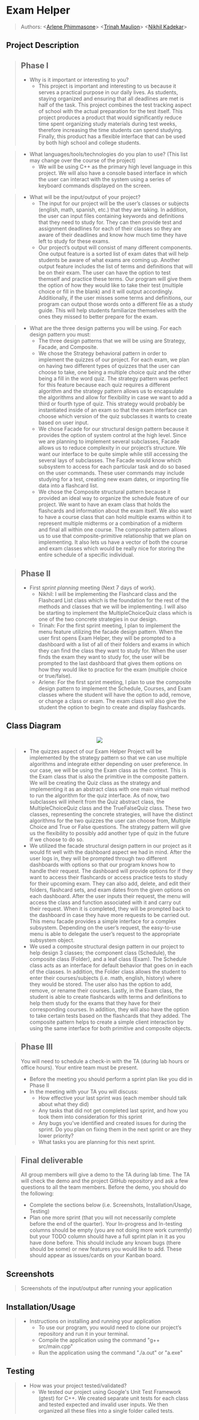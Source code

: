 # Exam Helper
 
 > Authors: \<[Arlene Phimmasone](https://github.com/arlenekimp)\> \<[Trinah Maulion](https://github.com/trinahcm )\> \<[Nikhil Kadekar](https://github.com/nkadekar)\>
 
## Project Description

 > ## Phase I
 > * Why is it important or interesting to you? <br>
 >   * This project is important and interesting to us because it serves a practical purpose in our daily lives. As students, staying organized and ensuring that all deadlines are met is half of the task. This project combines the test tracking aspect of school with the actual preparation for the test itself. This project produces a product that would significantly reduce time spent organizing study materials during test weeks, therefore increasing the time students can spend studying. Finally, this product has a flexible interface that can be used by both high school and college students.

 > * What languages/tools/technologies do you plan to use? (This list may change over the course of the project)
 >   * We will be using C++ as the primary high level language in this project. We will also have a console based interface in which the user can interact with the system using a series of keyboard commands displayed on the screen. 
 
 > * What will be the input/output of your project? <br>
 >   * The input for our project will be the user’s classes or subjects (english, math, spanish, etc.) that they are taking. In addition, the user can input files containing keywords and definitions that they need to study for. They can then provide test and assignment deadlines for each of their classes so they are aware of their deadlines and know how much time they have left to study for these exams.
 >   * Our project’s output will consist of many different components. One output feature is a sorted list of exam dates that will help students be aware of what exams are coming up. Another output feature includes the list of terms and definitions that will be on their exam. The user can have the option to test themself and practice these terms. Our program will give them the option of how they would like to take their test (multiple choice or fill in the blank) and it will output accordingly. Additionally, if the user misses some terms and definitions, our program can output those words onto a different file as a study guide. This will help students familiarize themselves with the ones they missed to better prepare for the exam.
 
 > * What are the three design patterns you will be using. For each design pattern you must:
 >   * The three design patterns that we will be using are Strategy, Facade, and Composite.
 >   * We chose the Strategy behavioral pattern in order to implement the quizzes of our project. For each exam, we plan on having two different types of quizzes that the user can choose to take, one being a multiple choice quiz and the other being a fill in the word quiz. The strategy pattern was perfect for this feature because each quiz requires a different algorithm and the strategy pattern allows us to encapsulate the algorithms and allow for flexibility in case we want to add a third or fourth type of quiz. This strategy would probably be instantiated inside of an exam so that the exam interface can choose which version of the quiz subclasses it wants to create based on user input.
 >   * We chose Facade for our structural design pattern because it provides the option of system control at the high level. Since we are planning to implement several subclasses, Facade allows us to reduce complexity in our project’s structure. We want our interface to be quite simple while still accessing the several lays of subclasses. The Facade would know which subsystem to access for each particular task and do so based on the user commands. These user commands may include studying for a test, creating new exam dates, or importing file data into a flashcard list.
 >   *  We chose the Composite structural pattern because it provided an ideal way to organize the schedule feature of our project. We want to have an exam class that holds the flashcards and information about the exam itself. We also want to have a course class that can hold multiple exams within it to represent multiple midterms or a combination of a midterm and final all within one course. The composite pattern allows us to use that composite-primitive relationship that we plan on implementing. It also lets us have a vector of both the course and exam classes which would be really nice for storing the entire schedule of a specific individual.



 > ## Phase II
 > * First *sprint planning* meeting (Next 7 days of work).
 >   * Nikhil: I will be implementing the Flashcard class and the Flashcard List class which is the foundation for the rest of the methods and classes that we will be implementing. I will also be starting to implement the MultipleChoiceQuiz class which is one of the two concrete strategies in our design. 
 >   * Trinah: For the first sprint meeting, I plan to implement the menu feature utilizing the facade design pattern. When the user first opens Exam Helper, they will be prompted to a dashboard with a list of all of their folders and exams in which they can find the class they want to study for. When the user finds the exam they want to study for, the user will be prompted to the last dashboard that gives them options on how they would like to practice for the exam (multiple choice or true/false).
 >   * Arlene: For the first sprint meeting, I plan to use the composite design pattern to implement the Schedule, Courses, and Exam classes where the student will have the option to add, remove, or change a class or exam. The exam class will also give the student the option to begin to create and display flashcards.
 
## Class Diagram
 <p align="center">
    <img src="cs100 project omt.png">
 </p>

 > * The quizzes aspect of our Exam Helper Project will be implemented by the strategy pattern so that we can use multiple algorithms and integrate either depending on user preference. In our case, we will be using the Exam class as the context. This is the Exam class that is also the primitive in the composite pattern. We will be creating the Quiz class as the strategy and implementing it as an abstract class with one main virtual method to run the algorithm for the quiz interface. As of now, two subclasses will inherit from the Quiz abstract class, the MultipleChoiceQuiz class and the TrueFalseQuiz class. These two classes, representing the concrete strategies, will have the distinct algorithms for the two quizzes the user can choose from, Multiple Choice and True or False questions. The strategy pattern will give us the flexibility to possibly add another type of quiz in the future if we choose to do so.
 > * We utilized the facade structural design pattern in our project as it would fit well with the dashboard aspect we had in mind. After the user logs in, they will be prompted through two different dashboards with options so that our program knows how to handle their request. The dashboard will provide options for if they want to access their flashcards or access practice tests to study for their upcoming exam. They can also add, delete, and edit their folders, flashcard sets, and exam dates from the given options on each dashboard. After the user inputs their request, the menu will access the class and function associated with it and carry out their request. When it is completed, they will be prompted back to the dashboard in case they have more requests to be carried out. This menu facade provides a simple interface for a complex subsystem. Depending on the user’s request, the easy-to-use menu is able to delegate the user’s request to the appropriate subsystem object.
 > * We used a composite structural design pattern in our project to help design 3 classes; the component class (Schedule), the composite class (Folder), and a leaf class (Exam). The Schedule class acts as an interface for default behavior that goes on in each of the classes. In addition, the Folder class allows the student to enter their courses/subjects (i.e. math, english, history) where they would be stored. The user also has the option to add, remove, or rename their courses. Lastly, in the Exam class, the student is able to create flashcards with terms and definitions to help them study for the exams that they have for their corresponding courses. In addition, they will also have the option to take certain tests based on the flashcards that they added. The composite pattern helps to create a simple client interaction by using the same interface for both primitive and composite objects. 
 
 > ## Phase III
 > You will need to schedule a check-in with the TA (during lab hours or office hours). Your entire team must be present. 
 > * Before the meeting you should perform a sprint plan like you did in Phase II
 > * In the meeting with your TA you will discuss: 
 >   - How effective your last sprint was (each member should talk about what they did)
 >   - Any tasks that did not get completed last sprint, and how you took them into consideration for this sprint
 >   - Any bugs you've identified and created issues for during the sprint. Do you plan on fixing them in the next sprint or are they lower priority?
 >   - What tasks you are planning for this next sprint.

 > ## Final deliverable
 > All group members will give a demo to the TA during lab time. The TA will check the demo and the project GitHub repository and ask a few questions to all the team members. 
 > Before the demo, you should do the following:
 > * Complete the sections below (i.e. Screenshots, Installation/Usage, Testing)
 > * Plan one more sprint (that you will not necessarily complete before the end of the quarter). Your In-progress and In-testing columns should be empty (you are not doing more work currently) but your TODO column should have a full sprint plan in it as you have done before. This should include any known bugs (there should be some) or new features you would like to add. These should appear as issues/cards on your Kanban board. 
 ## Screenshots
 > Screenshots of the input/output after running your application
 ## Installation/Usage
 > * Instructions on installing and running your application
 >   * To use our program, you would need to clone our project’s repository and run it in your terminal.
 >   - Compile the application using the command "g++ src/main.cpp"
 >   - Run the application using the command "./a.out" or "a.exe"
 ## Testing
 > * How was your project tested/validated?
 >   * We tested our project using Google's Unit Test Framework (gtest) for C++. We created separate unit tests for each class and tested expected and invalid user inputs. We then organized all these files into a single folder called tests.
